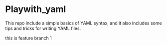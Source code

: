 # Playwith_yaml
This repo include a simple basics of YAML syntax, and it also includes some tips and tricks for writing YAML files.

this is feature branch 1 
